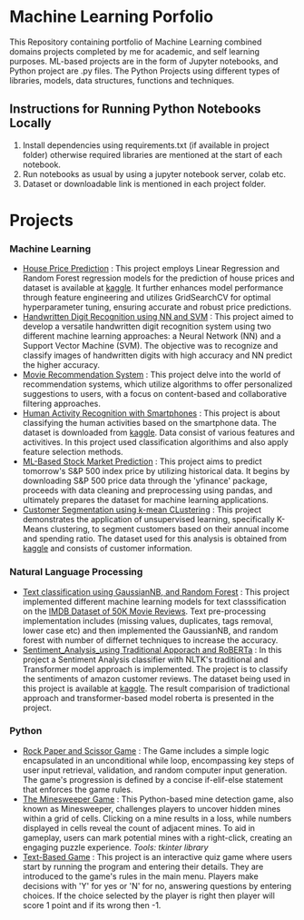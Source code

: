 # Machine Learning Porfolio
This Repository containing portfolio of Machine Learning combined domains projects completed by me for academic, and self learning purposes. ML-based projects are in the form of Jupyter notebooks, and Python project are .py files. The Python Projects using different types of libraries, models, data structures, functions and techniques. 
## Instructions for Running Python Notebooks Locally
1. Install dependencies using requirements.txt (if available in project folder) otherwise required libraries are mentioned at the start of each notebook.
2. Run notebooks as usual by using a jupyter notebook server, colab etc.
3. Dataset or downloadable link is mentioned in each project folder.
# Projects 
   ### Machine Learning 
   * [House Price Prediction](https://github.com/Syeda-Farhat/Machine-Learning-and-Python-Projects/blob/main/House_price_prediction%20(1).ipynb)  : This project employs Linear Regression and Random Forest regression models for the prediction of house prices and dataset is available at [kaggle](https://www.kaggle.com/datasets/shibumohapatra/house-price). It further enhances model performance through feature engineering and utilizes GridSearchCV for optimal hyperparameter tuning, ensuring accurate and robust price predictions.
   * [Handwritten Digit Recognition using NN and SVM](https://github.com/Syeda-Farhat/Machine-Learning-and-Python-Projects/blob/main/Handritten_digit_recognition_using_NN_and_SVM.ipynb)  : This project aimed to develop a versatile handwritten digit recognition system using two different machine learning approaches: a Neural Network (NN) and a Support Vector Machine (SVM). The objective was to recognize and classify images of handwritten digits with high accuracy and NN predict the higher accuracy.
   * [Movie Recommendation System](https://github.com/Syeda-Farhat/Machine-Learning-and-Python-Projects/tree/main/Recommendation_System) : This project delve into the world of recommendation systems, which utilize algorithms to offer personalized suggestions to users, with a focus on content-based and collaborative filtering approaches.
   * [Human Activity Recognition with Smartphones](https://github.com/Syeda-Farhat/Machine-Learning-and-Python-Projects/blob/main/Activity_Recognition_Smartphones.ipynb)  : This project is about classifying the human activities based on the smartphone data. The dataset is downloaded from [kaggle](https://www.kaggle.com/datasets/uciml/human-activity-recognition-with-smartphones). Data consist of various features and activitives. In this project used classification algorithims and also apply feature selection methods.
   * [ML-Based Stock Market Prediction](https://github.com/Syeda-Farhat/Machine-Learning-and-Python-Projects/blob/main/ML_Based_Stock_market_prediction.ipynb)  : This project aims to predict tomorrow's S&P 500 index price by utilizing historical data. It begins by downloading S&P 500 price data through the 'yfinance' package, proceeds with data cleaning and preprocessing using pandas, and ultimately prepares the dataset for machine learning applications.
   * [Customer Segmentation using k-mean CLustering](https://github.com/Syeda-Farhat/Machine-Learning-and-Python-Projects/blob/main/Customer_Segmentation_using_K_Means_Clustering.ipynb)  : This project demonstrates the application of unsupervised learning, specifically K-Means clustering, to segment customers based on their annual income and spending ratio. The dataset used for this analysis is obtained from [kaggle](https://www.kaggle.com/datasets/vjchoudhary7/customer-segmentation-tutorial-in-python) and consists of customer information.
   ### Natural Language Processing
   * [Text classification using GaussianNB, and Random Forest](https://github.com/Syeda-Farhat/Machine-Learning-and-Python-Projects/blob/main/text_classification.ipynb)  : This project implemented different machine learning models for text classsification on the [IMDB Dataset of 50K Movie Reviews](https://www.kaggle.com/datasets/lakshmi25npathi/imdb-dataset-of-50k-movie-reviews/). Text pre-processing implementation includes (missing values, duplicates, tags removal, lower case etc) and then implemented the GaussianNB, and random forest with number of differnet techniques to increase the accuracy. 
   * [Sentiment_Analysis_using Traditional Apporach and RoBERTa](https://github.com/Syeda-Farhat/Machine-Learning-and-Python-Projects/blob/main/Sentiment_Analysis_using%20traditional%20and%20roberta.ipynb)  : In this project a Sentiment Analysis classifier with NLTK's traditional and Transformer model approach is implemented. The project is to classify the sentiments of amazon customer reviews. The dataset being used in this project is available at [kaggle](https://www.kaggle.com/datasets/snap/amazon-fine-food-reviews). The result comparision of tradictional approach and transformer-based model roberta is presented in the project.
   ###  
   ### Python
   * [Rock Paper and Scissor Game](https://github.com/Syeda-Farhat/Machine-Learning-and-Python-Projects/tree/main/Rock-Paper-Scissor)  : The Game includes a simple logic encapsulated in an unconditional while loop, encompassing key steps of user input retrieval, validation, and random computer input generation. The game's progression is defined by a concise if-elif-else statement that enforces the game rules. 
   * [The Minesweeper Game](https://github.com/Syeda-Farhat/Machine-Learning-and-Python-Projects/tree/main/minesweeper)  : This Python-based mine detection game, also known as Minesweeper, challenges players to uncover hidden mines within a grid of cells. Clicking on a mine results in a loss, while numbers displayed in cells reveal the count of adjacent mines. To aid in gameplay, users can mark potential mines with a right-click, creating an engaging puzzle experience.
     *Tools:* *tkinter library*
   * [Text-Based Game](https://github.com/Syeda-Farhat/Machine-Learning-and-Python-Projects/tree/main/Texted-Based%20Game)  : This project is an interactive quiz game where users start by running the program and entering their details. They are introduced to the game's rules in the main menu. Players make decisions with 'Y' for yes or 'N' for no, answering questions by entering choices. If the choice selected by the player is right then player will score 1 point and if its wrong then -1.


   

   
